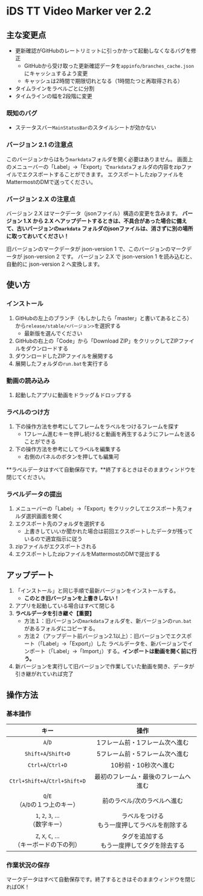 # iDS TT Video Marker ver 2.2

## 主な変更点

- 更新確認がGitHubのレートリミットに引っかかって起動しなくなるバグを修正
    - GitHubから受け取った更新確認データを`appinfo/branches_cache.json`にキャッシュするよう変更
    - キャッシュは2時間で期限切れとなる（1時間たつと再取得される）
- タイムラインをラベルごとに分割
- タイムラインの幅を2段階に変更

### 既知のバグ

- ステータスバー`MainStatusBar`のスタイルシートが効かない

### バージョン 2.1 の注意点

このバージョンからはもう`markdata`フォルダを開く必要はありません。
画面上のメニューバーの「Label」→「Export」で`markdata`フォルダの内容をzipファイルでエクスポートすることができます。
エクスポートしたzipファイルをMattermostのDMで送ってください。

### バージョン 2.X の注意点

バージョン 2.X はマークデータ（jsonファイル）構造の変更を含みます。
**バージョン 1.X から 2.X へアップデートするときは、不具合があった場合に備えて、古いバージョンの`markdata`
フォルダのjsonファイルは、消さずに別の場所に取っておいてください！**

旧バージョンのマークデータが json-version 1 で、このバージョンのマークデータが json-version 2 です。
バージョン 2.X で json-version 1 を読み込むと、自動的に json-version 2 へ変換します。

## 使い方

### インストール

1. GitHubの左上のブランチ（もしかしたら「master」と書いてあるところ）から`release/stable/<バージョン>`を選択する
    - 最新版を選んでください
2. GitHubの右上の「Code」から「Download ZIP」をクリックしてZIPファイルをダウンロードする
3. ダウンロードしたZIPファイルを展開する
4. 展開したフォルダの`run.bat`を実行する

### 動画の読み込み

1. 起動したアプリに動画をドラッグ＆ドロップする

### ラベルのつけ方

1. 下の操作方法を参考にしてフレームをラベルをつけるフレームを探す
    - 1フレーム進むキーを押し続けると動画を再生するようにフレームを送ることができる
2. 下の操作方法を参考にしてラベルを編集する
    - 右側のパネルのボタンを押しても編集可

**ラベルデータはすべて自動保存です。**終了するときはそのままウィンドウを閉じてください。

### ラベルデータの提出

1. メニューバーの「Label」→「Export」をクリックしてエクスポート先フォルダ選択画面を開く
2. エクスポート先のフォルダを選択する
    - 上書きしていいか聞かれた場合は前回エクスポートしたデータが残っているので適宜指示に従う
3. zipファイルがエクスポートされる
4. エクスポートしたzipファイルをMattermostのDMで提出する

## アップデート

1. 「インストール」と同じ手順で最新バージョンをインストールする。
    - **このとき旧バージョンを上書きしない！**
2. アプリを起動している場合はすべて閉じる
3. **ラベルデータを引き継ぐ【重要】**
    - 方法１：旧バージョンの`markdata`フォルダを、新バージョンの`run.bat`があるフォルダにコピーする。
    - 方法２（アップデート前バージョン2.1以上）：旧バージョンでエクスポート（「Label」→「Export」）した
      ラベルデータを、新バージョンでインポート（「Label」→「Import」）する。**インポートは動画を開く前に行う。**
4. 新バージョンを実行して旧バージョンで作業していた動画を開き、データが引き継がれていれば完了

## 操作方法

### 基本操作

|                 キー                 |             操作             |
|:----------------------------------:|:--------------------------:|
|              `A`/`D`               |      1フレーム前・1フレーム次へ進む      |
|        `Shift+A`/`Shift+D`         |      5フレーム前・5フレーム次へ進む      |
|         `Ctrl+A`/`Ctrl+D`          |        10秒前・10秒次へ進む        |
|   `Ctrl+Shift+A`/`Ctrl+Shift+D`    |     最初のフレーム・最後のフレームへ進む     |
|    `Q`/`E` <br>（`A`/`D`の１つ上のキー）    |       前のラベル/次のラベルへ進む       |
|   `1`, `2`, `3`, ... <br>（数字キー）    | ラベルをつける<br>もう一度押してラベルを削除する |
| `Z`, `X`, `C`, ... <br>（キーボードの下の列） | タグを追加する<br>もう一度押してタグを除去する  |

### 作業状況の保存

マークデータはすべて自動保存です。終了するときはそのままウィンドウを閉じればOK！
